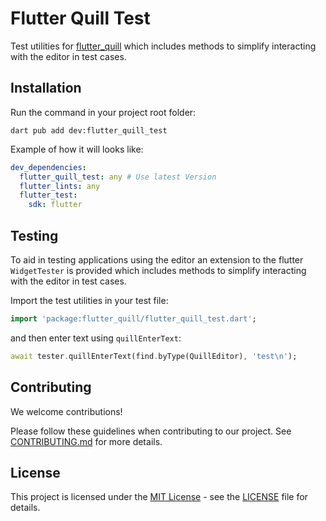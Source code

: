 # Flutter Quill Test

Test utilities for [flutter_quill](https://pub.dev/packages/flutter_quill) which includes methods to simplify interacting with the editor in test cases.

## Installation

Run the command in your project root folder:
```
dart pub add dev:flutter_quill_test
```

Example of how it will looks like:

```yaml
dev_dependencies:
  flutter_quill_test: any # Use latest Version
  flutter_lints: any
  flutter_test:
    sdk: flutter
```

## Testing
To aid in testing applications using the editor an extension to the flutter `WidgetTester` is provided which includes methods to simplify interacting with the editor in test cases.

Import the test utilities in your test file:

```dart
import 'package:flutter_quill/flutter_quill_test.dart';
```

and then enter text using `quillEnterText`:

```dart
await tester.quillEnterText(find.byType(QuillEditor), 'test\n');
```

## Contributing

We welcome contributions!

Please follow these guidelines when contributing to our project. See [CONTRIBUTING.md](./../doc/CONTRIBUTING.md) for more details.

## License

This project is licensed under the [MIT License](LICENSE) - see the [LICENSE](LICENSE) file for details.